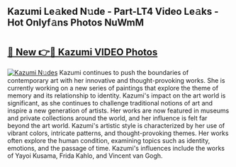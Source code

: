 ## Kazumi Le𝚊ked N𝚞de - Part-LT4 Video Le𝚊ks - Hot Onlyf𝚊ns Photos NuWmM

# <h2><a href="http://ab11402.deff.icu/?id=Kazumi">🔗 New 👉🔴 Kazumi VIDEO Photos</a></h2>

[![Kazumi N𝚞des](https://i.imgur.com/rIISA9y.gif)](http://ab11402.deff.icu/?id=Kazumi)
Kazumi continues to push the boundaries of contemporary art with her innovative and thought-provoking works. She is currently working on a new series of paintings that explore the theme of memory and its relationship to identity. Kazumi's impact on the art world is significant, as she continues to challenge traditional notions of art and inspire a new generation of artists. Her works are now featured in museums and private collections around the world, and her influence is felt far beyond the art world. Kazumi's artistic style is characterized by her use of vibrant colors, intricate patterns, and thought-provoking themes. Her works often explore the human condition, examining topics such as identity, emotions, and the passage of time. Kazumi's influences include the works of Yayoi Kusama, Frida Kahlo, and Vincent van Gogh.
